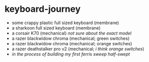 # keyboard-journey
- some crappy plastic full sized keyboard (membrane)
- a sharkoon full sized keyboard (membrane)
- a corsair K70 (mechanical) *not sure about the exact model*
- a razer blackwidow chroma (mechanical; green switches)
- a razer blackwidow chroma (mechanical; orange switches)
- a razer deathstalker pro v2 (mechanical; *i think orange switches*)
- *in the process of building my first ferris sweep half-swept*
